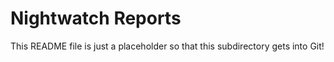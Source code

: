# Nightwatch Reports

This README file is just a placeholder so that this subdirectory gets into Git!

